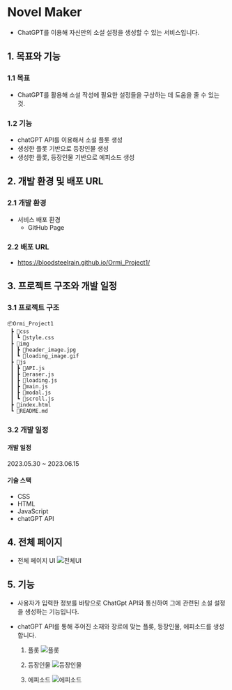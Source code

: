 # Novel Maker

- ChatGPT를 이용해 자신만의 소설 설정을 생성할 수 있는 서비스입니다.

## 1. 목표와 기능

### 1.1 목표

- ChatGPT를 활용해 소설 작성에 필요한 설정들을 구상하는 데 도움을 줄 수 있는 것.

### 1.2 기능

- chatGPT API를 이용해서 소설 플롯 생성
- 생성한 플롯 기반으로 등장인물 생성
- 생성한 플롯, 등장인물 기반으로 에피소드 생성

## 2. 개발 환경 및 배포 URL

### 2.1 개발 환경

- 서비스 배포 환경
  - GitHub Page

### 2.2 배포 URL

- https://bloodsteelrain.github.io/Ormi_Project1/

## 3. 프로젝트 구조와 개발 일정

### 3.1 프로젝트 구조

```
📦Ormi_Project1
 ┣ 📂css
 ┃ ┗ 📜style.css
 ┣ 📂img
 ┃ ┣ 📜header_image.jpg
 ┃ ┗ 📜loading_image.gif
 ┣ 📂js
 ┃ ┣ 📜API.js
 ┃ ┣ 📜eraser.js
 ┃ ┣ 📜loading.js
 ┃ ┣ 📜main.js
 ┃ ┣ 📜modal.js
 ┃ ┗ 📜scroll.js
 ┣ 📜index.html
 ┗ 📜README.md
```

### 3.2 개발 일정

#### 개발 일정

2023.05.30 ~ 2023.06.15

#### 기술 스택

- CSS
- HTML
- JavaScript
- chatGPT API

## 4. 전체 페이지

- 전체 페이지 UI
  ![전체UI](https://github.com/bloodsteelrain/Ormi_Project1/assets/131739343/b6589836-a5a2-447c-bc07-89c048a3f945)

## 5. 기능

- 사용자가 입력한 정보를 바탕으로 ChatGpt API와 통신하여 그에 관련된 소설 설정을 생성하는 기능입니다.
- chatGPT API를 통해 주어진 소재와 장르에 맞는 플롯, 등장인물, 에피소드를 생성합니다.

  1. 플롯
     ![플롯](https://github.com/bloodsteelrain/Ormi_Project1/assets/131739343/8259b605-1708-486e-85b3-789d786ca8ba)

  2. 등장인물
     ![등장인물](https://github.com/bloodsteelrain/Ormi_Project1/assets/131739343/d213a017-6802-46fb-b91f-4a810ee3d922)

  3. 에피소드
     ![에피소드](https://github.com/bloodsteelrain/Ormi_Project1/assets/131739343/f28ce1b2-076b-495a-b5fa-0e9e6c11d495)
